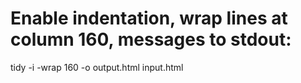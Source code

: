 Enable indentation, wrap lines at column 160, messages to stdout:
=================================================================

tidy -i -wrap 160 -o output.html input.html
